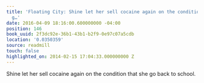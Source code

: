 ```yaml
---
title: 'Floating City: Shine let her sell cocaine again on the condition that she
  g…'
date: 2016-04-09 18:16:00.600000000 -04:00
position: 146
book_uuid: 2f3dc92e-36b1-43b1-b2f9-0e97c07a5cdb
location: '0.0350359'
source: readmill
touch: false
highlighted_on: 2014-02-15 17:04:33.000000000 Z
---
```


Shine let her sell cocaine again on the condition that she go back to school.
